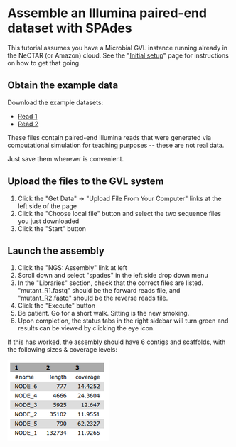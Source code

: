 # Assemble an Illumina paired-end dataset with SPAdes

This tutorial assumes you have a Microbial GVL instance running already in the NeCTAR (or Amazon) cloud.
See the "[Initial setup](gvlsetup)" page for instructions on how to get that going.

## Obtain the example data

Download the example datasets:

* [Read 1](http://darlinglab.org/tutorials/data/mutant_R1.fastq.gz)
* [Read 2](http://darlinglab.org/tutorials/data/mutant_R2.fastq.gz)

These files contain paired-end Illumina reads that were generated via computational simulation for teaching purposes -- these are not real data.

Just save them wherever is convenient.

## Upload the files to the GVL system

1. Click the "Get Data" -> "Upload File From Your Computer" links at the left side of the page
2. Click the "Choose local file" button and select the two sequence files you just downloaded
3. Click the "Start" button

## Launch the assembly

1. Click the "NGS: Assembly" link at left
2. Scroll down and select "spades" in the left side drop down menu
3. In the "Libraries" section, check that the correct files are listed. "mutant_R1.fastq" should be the forward reads file, and "mutant_R2.fastq" should be the reverse reads file. 
4. Click the "Execute" button
5. Be patient. Go for a short walk. Sitting is the new smoking.
6. Upon completion, the status tabs in the right sidebar will turn green and results can be viewed by clicking the eye icon.


If this has worked, the assembly should have 6 contigs and scaffolds, with the following sizes & coverage levels:

![Test genome assembly statistics](asm_stats.png)


